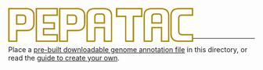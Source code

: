 <img src="../docs/img/pepatac_logo_white.svg" alt="pepatac logo" height="70" align="left"/>

<br></br>

---

Place a [pre-built downloadable genome annotation file](http://big.databio.org/pepatac/) in this directory, or read the [guide to create your own](http://code.databio.org/PEPATAC/howto/create-annotation-file/).
